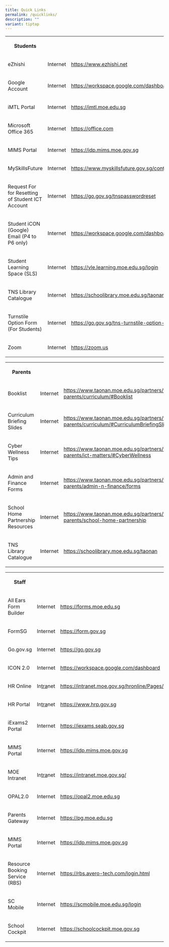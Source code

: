 ```yaml
---
title: Quick Links
permalink: /quicklinks/
description: ""
variant: tiptap
---
```

<p></p>
<table style="minWidth: 75px">
<colgroup>
<col>
<col>
<col>
</colgroup>
<tbody>
<tr>
<th rowspan="1" colspan="1">
<p>Students</p>
</th>
<th rowspan="1" colspan="1">
<p></p>
</th>
<th rowspan="1" colspan="1">
<p></p>
</th>
</tr>
<tr>
<td rowspan="1" colspan="1">
<p>eZhishi</p>
</td>
<td rowspan="1" colspan="1">
<p>Internet</p>
</td>
<td rowspan="1" colspan="1">
<p><a href="https://www.ezhishi.net" rel="noopener noreferrer nofollow" target="_blank">https://www.ezhishi.net</a>
</p>
</td>
</tr>
<tr>
<td rowspan="1" colspan="1">
<p>Google Account</p>
</td>
<td rowspan="1" colspan="1">
<p>Internet</p>
</td>
<td rowspan="1" colspan="1">
<p><a href="https://workspace.google.com/dashboard" rel="noopener noreferrer nofollow" target="_blank">https://workspace.google.com/dashboard</a>
</p>
</td>
</tr>
<tr>
<td rowspan="1" colspan="1">
<p>iMTL Portal</p>
</td>
<td rowspan="1" colspan="1">
<p>Internet</p>
</td>
<td rowspan="1" colspan="1">
<p><a href="https://imtl.moe.edu.sg" rel="noopener noreferrer nofollow" target="_blank">https://imtl.moe.edu.sg</a>
</p>
</td>
</tr>
<tr>
<td rowspan="1" colspan="1">
<p>Microsoft Office 365</p>
</td>
<td rowspan="1" colspan="1">
<p>Internet</p>
</td>
<td rowspan="1" colspan="1">
<p><a href="https://office.com" rel="noopener noreferrer nofollow" target="_blank">https://office.com</a>
</p>
</td>
</tr>
<tr>
<td rowspan="1" colspan="1">
<p>MIMS Portal</p>
</td>
<td rowspan="1" colspan="1">
<p>Internet</p>
</td>
<td rowspan="1" colspan="1">
<p><a href="https://idp.mims.moe.gov.sg" rel="noopener noreferrer nofollow" target="_blank">https://idp.mims.moe.gov.sg</a>
</p>
</td>
</tr>
<tr>
<td rowspan="1" colspan="1">
<p>MySkillsFuture</p>
</td>
<td rowspan="1" colspan="1">
<p>Internet</p>
</td>
<td rowspan="1" colspan="1">
<p><a href="https://www.myskillsfuture.gov.sg/content/student/en/primary.html" rel="noopener noreferrer nofollow" target="_blank">https://www.myskillsfuture.gov.sg/content/student/en/primary.html</a>
</p>
</td>
</tr>
<tr>
<td rowspan="1" colspan="1">
<p>Request For for Resetting of Student ICT Account</p>
</td>
<td rowspan="1" colspan="1">
<p>Internet</p>
</td>
<td rowspan="1" colspan="1">
<p><a href="https://go.gov.sg/tnspasswordreset" rel="noopener noreferrer nofollow" target="_blank">https://go.gov.sg/tnspasswordreset</a>
</p>
</td>
</tr>
<tr>
<td rowspan="1" colspan="1">
<p>Student iCON (Google) Email (P4 to P6 only)</p>
</td>
<td rowspan="1" colspan="1">
<p>Internet</p>
</td>
<td rowspan="1" colspan="1">
<p><a href="https://workspace.google.com/dashboard" rel="noopener noreferrer nofollow" target="_blank">https://workspace.google.com/dashboard</a>
</p>
</td>
</tr>
<tr>
<td rowspan="1" colspan="1">
<p>Student Learning Space (SLS)</p>
</td>
<td rowspan="1" colspan="1">
<p>Internet</p>
</td>
<td rowspan="1" colspan="1">
<p><a href="https://vle.learning.moe.edu.sg/login" rel="noopener noreferrer nofollow" target="_blank">https://vle.learning.moe.edu.sg/login</a>
</p>
</td>
</tr>
<tr>
<td rowspan="1" colspan="1">
<p>TNS Library Catalogue</p>
</td>
<td rowspan="1" colspan="1">
<p>Internet</p>
</td>
<td rowspan="1" colspan="1">
<p><a href="https://schoolibrary.moe.edu.sg/taonan" rel="noopener noreferrer nofollow" target="_blank">https://schoolibrary.moe.edu.sg/taonan</a>
</p>
</td>
</tr>
<tr>
<td rowspan="1" colspan="1">
<p>Turnstile Option Form (For Students)</p>
</td>
<td rowspan="1" colspan="1">
<p>Internet</p>
</td>
<td rowspan="1" colspan="1">
<p><a href="https://go.gov.sg/tns-turnstile-option-form-for-students" rel="noopener noreferrer nofollow" target="_blank">https://go.gov.sg/tns-turnstile-option-form-for-students</a>
</p>
</td>
</tr>
<tr>
<td rowspan="1" colspan="1">
<p>Zoom</p>
</td>
<td rowspan="1" colspan="1">
<p>Internet</p>
</td>
<td rowspan="1" colspan="1">
<p><a href="https://zoom.us" rel="noopener noreferrer nofollow" target="_blank">https://zoom.us</a>
</p>
</td>
</tr>
</tbody>
</table>
<p></p>
<table style="minWidth: 75px">
<colgroup>
<col>
<col>
<col>
</colgroup>
<tbody>
<tr>
<th rowspan="1" colspan="1">
<p>Parents</p>
</th>
<th rowspan="1" colspan="1">
<p></p>
</th>
<th rowspan="1" colspan="1">
<p></p>
</th>
</tr>
<tr>
<td rowspan="1" colspan="1">
<p>Booklist</p>
</td>
<td rowspan="1" colspan="1">
<p>Internet</p>
</td>
<td rowspan="1" colspan="1">
<p><a href="https://www.taonan.moe.edu.sg/partners/for-parents/curriculum/#Booklist" rel="noopener noreferrer nofollow" target="_blank">https://www.taonan.moe.edu.sg/partners/for-parents/curriculum/#Booklist</a>
</p>
</td>
</tr>
<tr>
<td rowspan="1" colspan="1">
<p>Curriculum Briefing Slides</p>
</td>
<td rowspan="1" colspan="1">
<p>Internet</p>
</td>
<td rowspan="1" colspan="1">
<p><a href="https://www.taonan.moe.edu.sg/partners/for-parents/curriculum/#CurriculumBriefingSlides" rel="noopener noreferrer nofollow" target="_blank">https://www.taonan.moe.edu.sg/partners/for-parents/curriculum/#CurriculumBriefingSlides</a>
</p>
</td>
</tr>
<tr>
<td rowspan="1" colspan="1">
<p>Cyber Wellness Tips</p>
</td>
<td rowspan="1" colspan="1">
<p>Internet</p>
</td>
<td rowspan="1" colspan="1">
<p><a href="https://www.taonan.moe.edu.sg/partners/for-parents/ict-matters/#CyberWellness" rel="noopener noreferrer nofollow" target="_blank">https://www.taonan.moe.edu.sg/partners/for-parents/ict-matters/#CyberWellness</a>
</p>
</td>
</tr>
<tr>
<td rowspan="1" colspan="1">
<p>Admin and Finance Forms</p>
</td>
<td rowspan="1" colspan="1">
<p>Internet</p>
</td>
<td rowspan="1" colspan="1">
<p><a href="https://www.taonan.moe.edu.sg/partners/for-parents/admin-n-finance/forms" rel="noopener noreferrer nofollow" target="_blank">https://www.taonan.moe.edu.sg/partners/for-parents/admin-n-finance/forms</a>
</p>
</td>
</tr>
<tr>
<td rowspan="1" colspan="1">
<p>School Home Partnership Resources</p>
</td>
<td rowspan="1" colspan="1">
<p>Internet</p>
</td>
<td rowspan="1" colspan="1">
<p><a href="https://www.taonan.moe.edu.sg/partners/for-parents/school-home-partnership" rel="noopener noreferrer nofollow" target="_blank">https://www.taonan.moe.edu.sg/partners/for-parents/school-home-partnership</a>
</p>
</td>
</tr>
<tr>
<td rowspan="1" colspan="1">
<p>TNS Library Catalogue</p>
</td>
<td rowspan="1" colspan="1">
<p>Internet</p>
</td>
<td rowspan="1" colspan="1">
<p><a href="https://schoolibrary.moe.edu.sg/taonan" rel="noopener noreferrer nofollow" target="_blank">https://schoolibrary.moe.edu.sg/taonan</a>
</p>
</td>
</tr>
</tbody>
</table>
<p></p>
<table style="minWidth: 75px">
<colgroup>
<col>
<col>
<col>
</colgroup>
<tbody>
<tr>
<th rowspan="1" colspan="1">
<p>Staff</p>
</th>
<th rowspan="1" colspan="1">
<p></p>
</th>
<th rowspan="1" colspan="1">
<p></p>
</th>
</tr>
<tr>
<td rowspan="1" colspan="1">
<p>All Ears Form Builder</p>
</td>
<td rowspan="1" colspan="1">
<p>Internet</p>
</td>
<td rowspan="1" colspan="1">
<p><a href="https://forms.moe.edu.sg" rel="noopener noreferrer nofollow" target="_blank">https://forms.moe.edu.sg</a>
</p>
</td>
</tr>
<tr>
<td rowspan="1" colspan="1">
<p>FormSG</p>
</td>
<td rowspan="1" colspan="1">
<p>Internet</p>
</td>
<td rowspan="1" colspan="1">
<p><a href="https://form.gov.sg" rel="noopener noreferrer nofollow" target="_blank">https://form.gov.sg</a>
</p>
</td>
</tr>
<tr>
<td rowspan="1" colspan="1">
<p>Go.gov.sg</p>
</td>
<td rowspan="1" colspan="1">
<p>Internet</p>
</td>
<td rowspan="1" colspan="1">
<p><a href="https://go.gov.sg" rel="noopener noreferrer nofollow" target="_blank">https://go.gov.sg</a>
</p>
</td>
</tr>
<tr>
<td rowspan="1" colspan="1">
<p>ICON 2.0</p>
</td>
<td rowspan="1" colspan="1">
<p>Internet</p>
</td>
<td rowspan="1" colspan="1">
<p><a href="https://workspace.google.com/dashboard" rel="noopener noreferrer nofollow" target="_blank">https://workspace.google.com/dashboard</a>
</p>
</td>
</tr>
<tr>
<td rowspan="1" colspan="1">
<p>HR Online</p>
</td>
<td rowspan="1" colspan="1">
<p>In<u>tra</u>net</p>
</td>
<td rowspan="1" colspan="1">
<p><a href="https://intranet.moe.gov.sg/hronline/Pages/Home.aspx" rel="noopener noreferrer nofollow" target="_blank">https://intranet.moe.gov.sg/hronline/Pages/Home.aspx</a>
</p>
</td>
</tr>
<tr>
<td rowspan="1" colspan="1">
<p>HR Portal</p>
</td>
<td rowspan="1" colspan="1">
<p>In<u>tra</u>net</p>
</td>
<td rowspan="1" colspan="1">
<p><a href="https://www.hrp.gov.sg" rel="noopener noreferrer nofollow" target="_blank">https://www.hrp.gov.sg</a>
</p>
</td>
</tr>
<tr>
<td rowspan="1" colspan="1">
<p>iExams2 Portal</p>
</td>
<td rowspan="1" colspan="1">
<p>Internet</p>
</td>
<td rowspan="1" colspan="1">
<p><a href="https://iexams.seab.gov.sg" rel="noopener noreferrer nofollow" target="_blank">https://iexams.seab.gov.sg</a>
</p>
</td>
</tr>
<tr>
<td rowspan="1" colspan="1">
<p>MIMS Portal</p>
</td>
<td rowspan="1" colspan="1">
<p>Internet</p>
</td>
<td rowspan="1" colspan="1">
<p><a href="https://idp.mims.moe.gov.sg" rel="noopener noreferrer nofollow" target="_blank">https://idp.mims.moe.gov.sg</a>
</p>
</td>
</tr>
<tr>
<td rowspan="1" colspan="1">
<p>MOE Intranet</p>
</td>
<td rowspan="1" colspan="1">
<p>In<u>tra</u>net</p>
</td>
<td rowspan="1" colspan="1">
<p><a href="https://intranet.moe.gov.sg" rel="noopener noreferrer nofollow" target="_blank">https://intranet.moe.gov.sg/</a>
</p>
</td>
</tr>
<tr>
<td rowspan="1" colspan="1">
<p>OPAL2.0</p>
</td>
<td rowspan="1" colspan="1">
<p>Internet</p>
</td>
<td rowspan="1" colspan="1">
<p><a href="https://opal2.moe.edu.sg" rel="noopener noreferrer nofollow" target="_blank">https://opal2.moe.edu.sg</a>
</p>
</td>
</tr>
<tr>
<td rowspan="1" colspan="1">
<p>Parents Gateway</p>
</td>
<td rowspan="1" colspan="1">
<p>Internet</p>
</td>
<td rowspan="1" colspan="1">
<p><a href="https://pg.moe.edu.sg" rel="noopener noreferrer nofollow" target="_blank">https://pg.moe.edu.sg</a>
</p>
</td>
</tr>
<tr>
<td rowspan="1" colspan="1">
<p>MIMS Portal</p>
</td>
<td rowspan="1" colspan="1">
<p>Internet</p>
</td>
<td rowspan="1" colspan="1">
<p><a href="https://idp.mims.moe.gov.sg" rel="noopener noreferrer nofollow" target="_blank">https://idp.mims.moe.gov.sg</a>
</p>
</td>
</tr>
<tr>
<td rowspan="1" colspan="1">
<p>Resource Booking Service (RBS)</p>
</td>
<td rowspan="1" colspan="1">
<p>Internet</p>
</td>
<td rowspan="1" colspan="1">
<p><a href="https://rbs.avero-tech.com/login.html" rel="noopener noreferrer nofollow" target="_blank">https://rbs.avero-tech.com/login.html</a>
</p>
</td>
</tr>
<tr>
<td rowspan="1" colspan="1">
<p>SC Mobile</p>
</td>
<td rowspan="1" colspan="1">
<p>Internet</p>
</td>
<td rowspan="1" colspan="1">
<p><a href="https://scmobile.moe.edu.sg/login" rel="noopener noreferrer nofollow" target="_blank">https://scmobile.moe.edu.sg/login</a>
</p>
</td>
</tr>
<tr>
<td rowspan="1" colspan="1">
<p>School Cockpit</p>
</td>
<td rowspan="1" colspan="1">
<p>Internet</p>
</td>
<td rowspan="1" colspan="1">
<p><a href="https://schoolcockpit.moe.gov.sg" rel="noopener noreferrer nofollow" target="_blank">https://schoolcockpit.moe.gov.sg</a>
</p>
</td>
</tr>
</tbody>
</table>
<p></p>